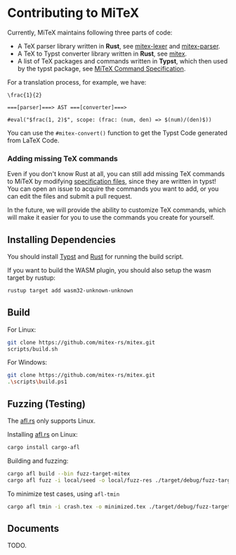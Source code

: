 # Contributing to MiTeX

Currently, MiTeX maintains following three parts of code:

- A TeX parser library written in **Rust**, see [mitex-lexer](https://github.com/mitex-rs/mitex/tree/main/crates/mitex-lexer) and [mitex-parser](https://github.com/mitex-rs/mitex/tree/main/crates/mitex-parser).
- A TeX to Typst converter library written in **Rust**, see [mitex](https://github.com/mitex-rs/mitex/tree/main/crates/mitex).
- A list of TeX packages and commands written in **Typst**, which then used by the typst package, see [MiTeX Command Specification](https://github.com/mitex-rs/mitex/tree/main/packages/mitex/specs).

For a translation process, for example, we have:

```
\frac{1}{2}

===[parser]===> AST ===[converter]===>

#eval("$frac(1, 2)$", scope: (frac: (num, den) => $(num)/(den)$))
```

You can use the `#mitex-convert()` function to get the Typst Code generated from LaTeX Code.

### Adding missing TeX commands

Even if you don't know Rust at all, you can still add missing TeX commands to MiTeX by modifying [specification files](https://github.com/mitex-rs/mitex/tree/main/packages/mitex/specs), since they are written in typst! You can open an issue to acquire the commands you want to add, or you can edit the files and submit a pull request.

In the future, we will provide the ability to customize TeX commands, which will make it easier for you to use the commands you create for yourself.

## Installing Dependencies

You should install [Typst](https://github.com/typst/typst?tab=readme-ov-file#installation) and [Rust](https://www.rust-lang.org/tools/install) for running the build script.

If you want to build the WASM plugin, you should also setup the wasm target by rustup:

```sh
rustup target add wasm32-unknown-unknown
```

## Build

For Linux:

```sh
git clone https://github.com/mitex-rs/mitex.git
scripts/build.sh
```

For Windows:

```sh
git clone https://github.com/mitex-rs/mitex.git
.\scripts\build.ps1
```

## Fuzzing (Testing)

The [afl.rs] only supports Linux.

Installing [afl.rs] on Linux:

```bash
cargo install cargo-afl
```

Building and fuzzing:

```bash
cargo afl build --bin fuzz-target-mitex
cargo afl fuzz -i local/seed -o local/fuzz-res ./target/debug/fuzz-target-mitex
```

To minimize test cases, using `afl-tmin`

```bash
cargo afl tmin -i crash.tex -o minimized.tex ./target/debug/fuzz-target-mitex
```

## Documents

TODO.

[afl.rs]: https://github.com/rust-fuzz/afl.rs
